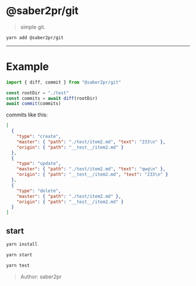 # @saber2pr/git

> simple git.

```bash
yarn add @saber2pr/git
```

---

# Example

```ts
import { diff, commit } from "@saber2pr/git"

const rootDir = "./test"
const commits = await diff(rootDir)
await commit(commits)
```

commits like this:

```json
[
  {
    "type": "create",
    "master": { "path": "./test/item2.md", "text": "233\n" },
    "origin": { "path": "__test__/item2.md" }
  },
  {
    "type": "update",
    "master": { "path": "./test/item2.md", "text": "qwq\n" },
    "origin": { "path": "__test__/item2.md", "text": "233\n" }
  },
  {
    "type": "delete",
    "master": { "path": "./test/item2.md" },
    "origin": { "path": "__test__/item2.md" }
  }
]
```

## start

```bash
yarn install
```

```bash
yarn start

yarn test
```

> Author: saber2pr
